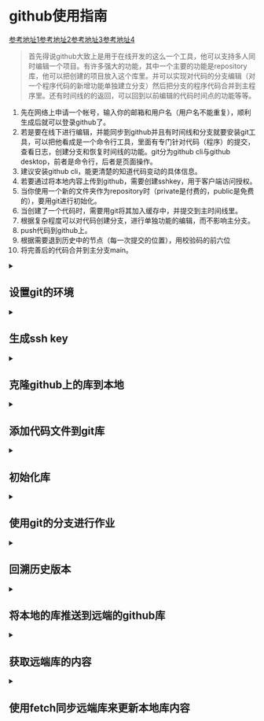 # github使用指南
[参考地址1](https://www.zhihu.com/question/27712995)[参考地址2](https://git-scm.com/book/zh/v2)[参考地址3](https://learngitbranching.js.org/?locale=zh_CN)[参考地址4](https://docs.github.com/en/get-started/quickstart/set-up-git)
>首先得说github大致上是用于在线开发的这么一个工具，他可以支持多人同时编辑一个项目。有许多强大的功能，其中一个主要的功能是repository库，他可以把创建的项目放入这个库里。并可以实现对代码的分支编辑（对一个程序代码的新增功能单独建立分支）然后把分支的程序代码合并到主程序里。还有时间线的的返回，可以回到以前编辑的代码时间点的功能等等。
1. 先在网络上申请一个帐号，输入你的邮箱和用户名（用户名不能重复），顺利生成后就可以登录github了。
2. 若是要在线下进行编辑，并能同步到github并且有时间线和分支就要安装git工具，可以把他看成是一个命令行工具，里面有专门针对代码（程序）的提交，查看日志，创建分支和恢复时间线的功能。git分为github cli与github desktop，前者是命令行，后者是页面操作。
3. 建议安装github cli，能更清楚的知道代码变动的具体信息。
3. 若要通过将本地内容上传到github，需要创建sshkey，用于客户端访问授权。
4. 当你使用一个新的文件夹作为repository时（private是付费的，public是免费的），要用git进行初始化。
5. 当创建了一个代码时，需要用git将其加入缓存中，并提交到主时间线里。
6. 根据复杂程度可以对代码创建分支，进行单独功能的编辑，而不影响主分支。
7. push代码到github上。
8. 根据需要退到历史中的节点（每一次提交的位置），用校验码的前六位
9. 将完善后的代码合并到主分支main。

<details id=1>
<summary><h2>设置git的环境</h2></summary>

```
	//配置用户名,添加到~/.gitconfig文件里
	git config --global user.name "firstname lastname"
	//配置邮箱
	git config --global user.email "name@company.name"
	//配置颜色显示，便于查看错误
	git config --global color.ui auto

	//单独为repository设置环境，先进到库文件夹下，再输入下面指令
	git config user.name "username"
	git config user.email "name@company.com"
```

</details>

<details id=2>
<summary><h2>生成ssh key</h2></summary>

```
	//生成一个sshkey
	ssh-keygen -t ed25519 -C "your_email@example.com"
	//之后会让你选择一个存储路径和密钥名，如果使用默认路径与文件名就直接回车
	//还会让你设置一个使用此密钥的密码，并进行密码确认
```
1. 生成完sshkey需要把public key的信息填入到github的sshkey里，github的sshkey就添加成功了。
2. 然后可以在本地测试一下与github的联通。
```
	ssh -T git@github.com
```
3. 会要求你输入密码，输入之前设置的密码就可以看到成功的提示。后面会介绍ssh-agent代理密码的功能，方便不用每次都输入密码确认

</details>

<details id=3>
<summary><h2>克隆github上的库到本地</h2></summary>

```
	//username换成用户名，repositoryname换成库名，这条信息可以在code里查询到，并直接复制。
	git clone git@github.com:username/repositoryname.git

	//复制好后，就可以进入这个路径查看里面的文件，默认本地库的配置文件都自动生成好了
	cd repositoryname
```

1. 然后就可以向这个库里添加代码了。
2. 在git（bash里）可以用vi来编辑代码，要直接创建在这个库文件夹下。
3. 比如创建一个hello.py文件。

```
	//在库文件夹下，比如 python-learning 是库名
	vi hello.py
	//在文件里添加如下代码
	print ("hello world!")
```

</details>
<details id=4>
<summary><h2>添加代码文件到git库</h2></summary>

>创建好文件后就可以把文件放入到git库了

```
	//查看状态使用以下命令
	git status
	//先要将文件加入暂存区
	git add hello.py
	//将文件提交，保存到仓库的历史记录中，-m后面的字符串是提交信息
	git commit -m "这里输入对此次提交文件的修改信息，尽量简明扼要便于查看。"
	//查看提交日志
	git log

	//更新本地库到github库
	git push
```
```
	//提交到远端库并设置要提交到的分支
	git push -u origin feature-C
	//同时增加文件到暂存区并提交
	git commit -am "Add feature-C"
```

</details>
<details id=5>
<summary><h2>初始化库</h2></summary>

```
	//创建一个库的目录
	mkdir git-tutorial
	//进到这个目录下
	cd git-tutorial
	//初始化此目录为库,自动生成"附属该仓库的工作树"
	git init

	//然后就可以在库中添加代码文件了
	vi README.md
	//加入到暂存区
	git add README.md
	//提交到库，如果不加参数 -m 会出现个文本编辑窗口，可以输入更加详细的提交信息。
	git commit

	//显示短的log日志
	git log --pretty=short
	//只显示指定的文件或目录
	git log README.md
	//查看提交前后的日志变化
	git log -p

	//查看更改前后的区别
	git diff
	//查看与最新的提交的区别
	git diff head
```

</details>
<details id=6>
<summary><h2>使用git的分支进行作业</h2></summary>

1. 创建与切换分支
```
	//查看git的分支列表，当前分支有"*"显示
	git branch
	//查看git的分支列表，包括远端的分支列表
	git branch -a

	//在当前分支上创建新分支，并切换到新分支。参数 -b 表示创建分支
	git checkout -b feature-A
	//同上，分开步骤
	//先创建一个分支
	git branch feature-A
	//切换到新建的分支
	git checkout feature-A

	//切换上一分支（有点像linux的切换上一路径 cd -）
	git checkout -
```
2. 合并分支[快进分支参考](https://blog.csdn.net/zombres/article/details/82179122)
```
	//切换到主干分支，主干分支的名字因版本有所区别
	git checkout master/main
	//确认切换到主干分支后，合并feature-A分支到主干master
	git merge --no-ff feature-A

	//以图形的方式查看日志
	git log --graph
```

</details>
<details id=7>
<summary><h2>回溯历史版本</h2></summary>

```
	//回到创建分支前的历史节点（索引的哈希值）的对应时间
	git reset --hard 哈希值
	//通过主干分支的历史节点创建另一分支
	git checkout -b fix-B
	//查看回溯历史之前的分支日志
	git reflog
```

</details>
<details id=8>
<summary><h2>将本地的库推送到远端的github库</h2></summary>

>首先要在github上新建一个库与本地库同名，不要自动建立README文档。然后依次运行以下命令。

```
	//添加远端库，告诉本地库你远端库的地址，远端库链接的别名是origin
	git remote add origin git@github.com:name/repositoryname.git
	//强制将主分支名称改名为main，为了与远端名称匹配
	git branch -M main
	//推送到上游库的分支，-u表示此操作是向上游推送，并且将本地库与上游库做了映射，方便以后推送就不用输入 -u origin main 了，origin上游库链接的别名，main是上游库的主分支。上游也可以理解为远端。
	git push -u origin main
	//已经与上游做好了映射，那么也可以将本地有的分支，而远端没有的，通过下面的代码将把本地的分支映射给远端，作为远端的新分支。work是本地的分支。
	git push origin work

	//更改远程库链接别名，将origin改为useless
	git remote rename origin useless

	//查看远程库链接别名
	git remote
	//同上，信息更详细
	git remote -v
	
	//删除本地对远端库的映射
	git remote remove origin
```

</details>
<details id=9>
<summary><h2>获取远端库的内容</h2></summary>

>假设远端库已经被clone到本地的新文件夹，那么现在就可以把远端的内容拽到本地。

```
	//本地只有main分支，从远端获取origin库的feature-D分支，对应到本地新建的feature-D分支
	git checkout -b feature-D origin/feature-D
	//如果其他人使用feature-D改变了README.md文件，需要将该分支的文件同步到本地，先切换到feature-D分支，然后再将远端的分支拖拽到本地。否则可能会造成主分支与其他分支合并的意外状况。
	git checkout feature-D
	//使用远端origin库的feature-D分支来更新本地的feature-D分支
	git pull origin feature-D
```

</details>
<details id=10>
<summary><h2>使用fetch同步远端库来更新本地库内容</h2></summary>

```
	//先将github上某用户的库fork到自己的库
	//然后在本地目录clone自已远端刚fork的库
	git clone git@github:user/repositoryname.git

	//为上一步某用户的原始库设置别名，加入到config文件中
	git remote add upstream git@github:otheruser/repositoryname.git

	//每次编写代码前可以用fetch命令来获取原始库的数据(更新自己本地库)
	git fetch upstream

	//合并刚获取到的数据到本地库的分支
	git merge upstream/main
```

</details>
